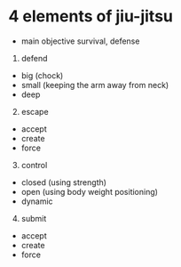 # 4 elements of jiu-jitsu

- main objective survival, defense


1. defend
  - big (chock)
  - small (keeping the arm away from neck)
  - deep

2. escape
  - accept
  - create
  - force

3. control
  - closed (using strength)
  - open (using body weight positioning)
  - dynamic

4. submit
  - accept
  - create
  - force
